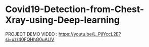 # Covid19-Detection-from-Chest-Xray-using-Deep-learning

PROJECT DEMO VIDEO : https://youtu.be/L_PjlYccL2E?si=uzr40FQHhG0uALlV
